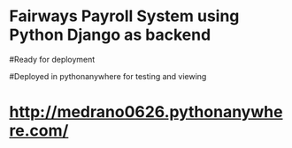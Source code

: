 # Fairways Payroll System using Python Django as backend
#Ready for deployment


#Deployed in pythonanywhere for testing and viewing
# http://medrano0626.pythonanywhere.com/
